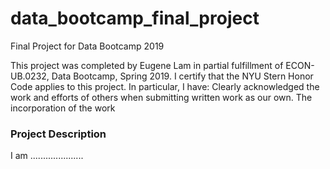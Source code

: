 # data_bootcamp_final_project
Final Project for Data Bootcamp 2019

This project was completed by Eugene Lam in partial fulfillment of ECON-UB.0232,
Data Bootcamp, Spring 2019. I certify that the NYU Stern Honor Code applies to this project. 
In particular, I have:
Clearly acknowledged the work and efforts of others when submitting written work as our own.
The incorporation of the work 

### Project Description 

I am .....................
